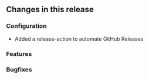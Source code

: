 ## Changes in this release

### Configuration
- Added a release-action to automate GitHub Releases

### Features

### Bugfixes
